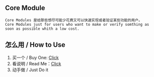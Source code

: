 ## Core Module
    Core Modules 是给那些想尽可能少花费又可以快速实现或者验证某些功能的用户。
    Core Modules just for users who want to make or verify somthing as soon as possible whith a low cost.

## 怎么用 / How to Use
1. 买一个 / Buy One: [Click](https:taobao.com)
2. 看说明 / Read Me：[Click](https:pinno.cc)
3. 动手做 / Just Do it
